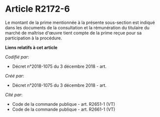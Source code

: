 # Article R2172-6

Le montant de la prime mentionnée à la présente sous-section est indiqué dans les documents de la consultation et la
rémunération du titulaire du marché de maîtrise d'œuvre tient compte de la prime reçue pour sa participation à la procédure.

**Liens relatifs à cet article**

_Codifié par_:

  - Décret n°2018-1075 du 3 décembre 2018 - art.

_Créé par_:

  - Décret n°2018-1075 du 3 décembre 2018 - art.

_Cité par_:

  - Code de la commande publique - art. R2651-1 (VT)
  - Code de la commande publique - art. R2661-1 (VT)
